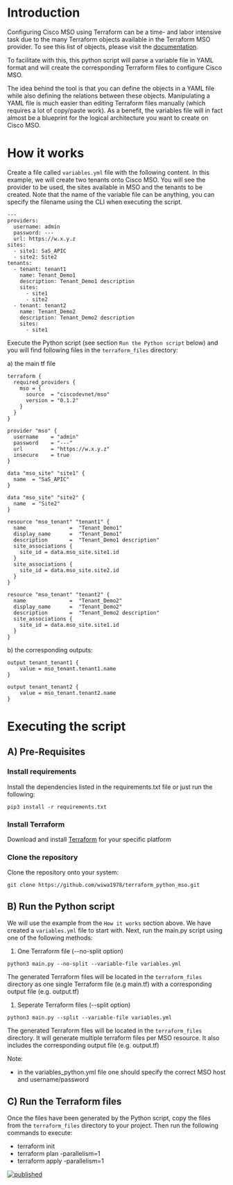 # Introduction

Configuring Cisco MSO using Terraform can be a time- and labor intensive task due to the many Terraform objects available in the Terraform MSO provider. To see this list of objects, please visit the [documentation](https://registry.terraform.io/providers/CiscoDevNet/mso/latest/docs).

To facilitate with this, this python script will parse a variable file in YAML format and will create the corresponding Terraform files to configure Cisco MSO. 

The idea behind the tool is that you can define the objects in a YAML file while also defining the relations between these objects. Manipulating a YAML file is much easier than editing Terraform files manually (which requires a lot of copy/paste work). As a benefit, the variables file will in fact almost be a blueprint for the logical architecture you want to create on Cisco MSO.

# How it works

Create a file called `variables.yml` file with the following content. In this example, we will create two tenants onto Cisco MSO. You will see the provider to be used, the sites available in MSO and the tenants to be created. Note that the name of the variable file can be anything, you can specify the filename using the CLI when executing the script.
```
---
providers:
  username: admin
  password: ---
  url: https://w.x.y.z
sites: 
  - site1: SaS_APIC
  - site2: Site2
tenants: 
  - tenant: tenant1
    name: Tenant_Demo1
    description: Tenant_Demo1 description
    sites: 
      - site1
      - site2
  - tenant: tenant2
    name: Tenant_Demo2
    description: Tenant_Demo2 description
    sites: 
      - site1
```
Execute the Python script (see section `Run the Python script` below) and you will find following files in the `terraform_files` directory:

a) the main tf file

```
terraform {
  required_providers {
    mso = {
      source  = "ciscodevnet/mso"
      version = "0.1.2"
    }
  }
}

provider "mso" {
  username    = "admin"
  password    = "---"
  url         = "https://w.x.y.z"
  insecure    = true
}

data "mso_site" "site1" {
  name  = "SaS_APIC"
}

data "mso_site" "site2" {
  name  = "Site2"
}

resource "mso_tenant" "tenant1" {
  name              =  "Tenant_Demo1"
  display_name      =  "Tenant_Demo1"
  description       =  "Tenant_Demo1 description"
  site_associations {
    site_id = data.mso_site.site1.id
  }
  site_associations {
    site_id = data.mso_site.site2.id
  }
}

resource "mso_tenant" "tenant2" {
  name              =  "Tenant_Demo2"
  display_name      =  "Tenant_Demo2"
  description       =  "Tenant_Demo2 description"
  site_associations {
    site_id = data.mso_site.site1.id
  }
}
```
b) the corresponding outputs:
```
output tenant_tenant1 {
    value = mso_tenant.tenant1.name
}

output tenant_tenant2 {
    value = mso_tenant.tenant2.name
}
```


# Executing the script

## A) Pre-Requisites

### Install requirements
Install the dependencies listed in the requirements.txt file or just run the following:

```
pip3 install -r requirements.txt
```

### Install Terraform

Download and install [Terraform](https://www.terraform.io/downloads.html) for your specific platform

### Clone the repository

Clone the repository onto your system:

```
git clone https://github.com/wiwa1978/terraform_python_mso.git
```

## B) Run the Python script

We will use the example from the `How it works` section above. We have created a `variables.yml` file to start with. Next, run the main.py script using one of the following methods:

1) One Terraform file (--no-split option)
```
python3 main.py --no-split --variable-file variables.yml  
```
The generated Terraform files will be located in the `terraform_files` directory as one single Terraform file (e.g main.tf) with a corresponding output file (e.g. output.tf)

1) Seperate Terraform files (--split option)
```
python3 main.py --split --variable-file variables.yml  
```
The generated Terraform files will be located in the `terraform_files` directory. It will generate multiple terraform files per MSO resource. It also includes the corresponding output file (e.g. output.tf)

Note:
- in the variables_python.yml file one should specify the correct MSO host and username/password

## C) Run the Terraform files

Once the files have been generated by the Python script, copy the files from the `terraform_files` directory to your project. Then run the following commands to execute:

- terraform init
- terraform plan -parallelism=1
- terraform apply -parallelism=1


[![published](https://static.production.devnetcloud.com/codeexchange/assets/images/devnet-published.svg)](https://developer.cisco.com/codeexchange/github/repo/wiwa1978/terraform_python_mso)